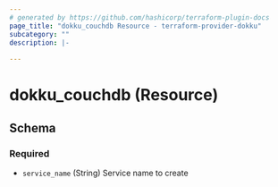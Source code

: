 ```yaml
---
# generated by https://github.com/hashicorp/terraform-plugin-docs
page_title: "dokku_couchdb Resource - terraform-provider-dokku"
subcategory: ""
description: |-
  
---
```


# dokku_couchdb (Resource)





<!-- schema generated by tfplugindocs -->
## Schema

### Required

- `service_name` (String) Service name to create


